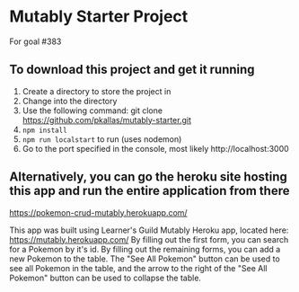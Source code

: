 # Mutably Starter Project
For goal #383

## To download this project and get it running
1. Create a directory to store the project in
2. Change into the directory
3. Use the following command: git clone https://github.com/pkallas/mutably-starter.git
4. `npm install`
5. `npm run localstart` to run (uses nodemon)
6. Go to the port specified in the console, most likely http://localhost:3000

## Alternatively, you can go the heroku site hosting this app and run the entire application from there
https://pokemon-crud-mutably.herokuapp.com/

This app was built using Learner's Guild Mutably Heroku app, located here: https://mutably.herokuapp.com/
By filling out the first form, you can search for a Pokemon by it's id. By filling
out the remaining forms, you can add a new Pokemon to the table.
The "See All Pokemon" button can be used to see all Pokemon in the table, and the arrow to
the right of the "See All Pokemon" button can be used to collapse the table.
